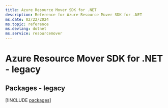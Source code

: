 ```yaml
---
title: Azure Resource Mover SDK for .NET
description: Reference for Azure Resource Mover SDK for .NET
ms.date: 02/22/2024
ms.topic: reference
ms.devlang: dotnet
ms.service: resourcemover
---
```

# Azure Resource Mover SDK for .NET - legacy
## Packages - legacy
[!INCLUDE [packages](resource-mover-index.md)]